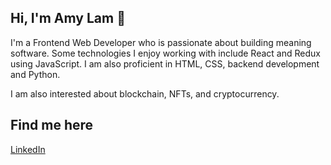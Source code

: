 ## Hi, I'm Amy Lam 👋 

I'm a Frontend Web Developer who is passionate about building meaning software. Some technologies I enjoy working with include React and Redux using JavaScript. I am also proficient in HTML, CSS, backend development and Python.

I am also interested about blockchain, NFTs, and cryptocurrency. 

## Find me here
<a href='https://www.linkedin.com/in/someilam/'>LinkedIn</a>
